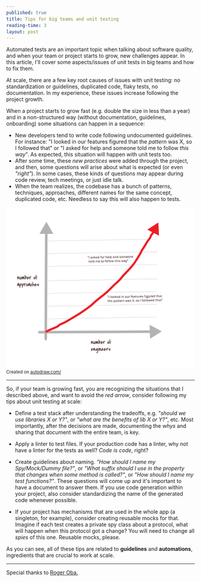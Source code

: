 ```yaml
---
published: true
title: Tips for big teams and unit testing
reading-time: 3
layout: post
---
```


Automated tests are an important topic when talking about software quality, and when your team or project starts to grow, new challenges appear. In this article, I'll cover some aspects/issues of unit tests in big teams and how to fix them.

At scale, there are a few key root causes of issues with unit testing: no standardization or guidelines, duplicated code, flaky tests, no documentation. In my experience, these issues increase following the project growth.

When a project starts to grow fast (e.g. double the size in less than a year) and in a non-structured way (without documentation, guidelines, onboarding) some situations can happen in a sequence:

- New developers tend to write code following undocumented guidelines. For instance: "I looked in our features figured that the _pattern_ was X, so I followed that" or "I asked for help and someone told me to follow _this way_". As expected, this situation will happen with unit tests too.
- After some time, these _new practices_ were added through the project, and then, some questions will arise about what is expected (or even _"right"_). In some cases, these kinds of questions may appear during code review, tech meetings, or just idle talk.
- When the team realizes, the codebase has a bunch of patterns, techniques, approaches, different names for the same concept, duplicated code, etc. Needless to say this will also happen to tests.

<img src="https://raw.githubusercontent.com/serralvo/serralvo.github.io/master/_posts/approaches_and_engineers.png" />
<small>Created on <a href="https://www.autodraw.com" target="_blank">autodraw.com/</a></small>

<hr>

So, if your team is growing fast, you are recognizing the situations that I described above, and want to avoid the _red arrow_, consider following my tips about unit testing at scale:

- Define a test stack after understanding the tradeoffs, e.g. _"should we use libraries X or Y?"_, or _"what are the benefits of lib X or Y?"_, etc. Most importantly, after the decisions are made, documenting the _whys_ and sharing that document with the entire team, is key.

- Apply a linter to test files. If your production code has a linter, why not have a linter for the tests as well? _Code is code_, right?

- Create guidelines about naming. _"How should I name my Spy/Mock/Dummy file?"_, or _"What suffix should I use in the property that changes when some method is called?"_, or _"How should I name my test functions?"_. These questions will come up and it's important to have a document to answer them. If you use code generation within your project, also consider standardizing the name of the generated code whenever possible.

- If your project has mechanisms that are used in the whole app (a singleton, for example), consider creating reusable mocks for that. Imagine if each test creates a private spy class about a protocol, what will happen when this protocol got a change? You will need to change all _spies_ of this one. Reusable mocks, please.

As you can see, all of these tips are related to **guidelines** and **automations**, ingredients that are crucial to work at scale.

<hr>

Special thanks to <a href="https://twitter.com/rogerluan_" target="_blank">Roger Oba.</a>
